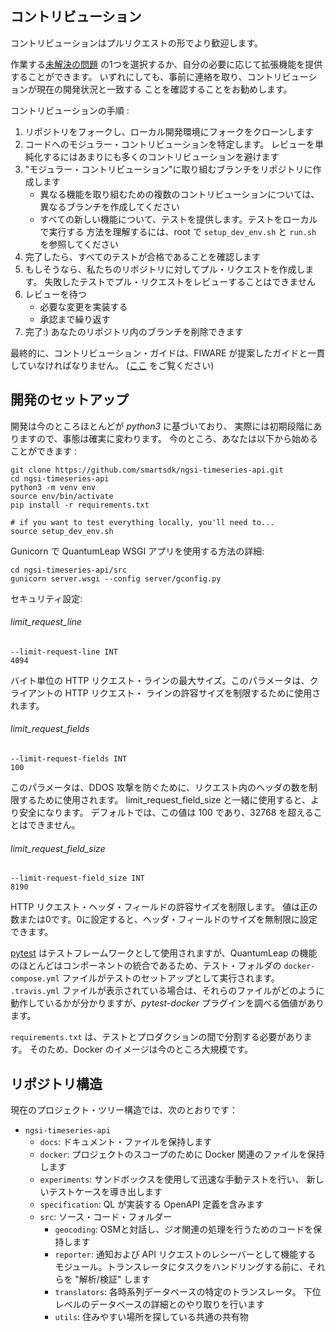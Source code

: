 ## コントリビューション

コントリビューションはプルリクエストの形でより歓迎します。

作業する[未解決の問題](https://github.com/smartsdk/ngsi-timeseries-api/issues)
の1つを選択するか、自分の必要に応じて拡張機能を提供することができます。
いずれにしても、事前に連絡を取り、コントリビューションが現在の開発状況と一致する
ことを確認することをお勧めします。

コントリビューションの手順 :

1. リポジトリをフォークし、ローカル開発環境にフォークをクローンします
1. コードへのモジュラー・コントリビューションを特定します。
   レビューを単純化するにはあまりにも多くのコントリビューションを避けます
1. "モジュラー・コントリビューション"に取り組むブランチをリポジトリに作成します
   - 異なる機能を取り組むための複数のコントリビューションについては、
   異なるブランチを作成してください
   - すべての新しい機能について、テストを提供します。テストをローカルで実行する
   方法を理解するには、root で `setup_dev_env.sh` と `run.sh`
   を参照してください
1. 完了したら、すべてのテストが合格であることを確認します
1. もしそうなら、私たちのリポジトリに対してプル・リクエストを作成します。
   失敗したテストでプル・リクエストをレビューすることはできません
1. レビューを待つ
   - 必要な変更を実装する
   - 承認まで繰り返す
1. 完了:) あなたのリポジトリ内のブランチを削除できます

最終的に、コントリビューション・ガイドは、FIWARE
が提案したガイドと一貫していなければなりません。
([ここ](https://github.com/Fiware/developmentGuidelines/blob/master/external_contributions.mediawiki)
をご覧ください)

## 開発のセットアップ

開発は今のところほとんどが *python3* に基づいており、
実際には初期段階にありますので、事態は確実に変わります。
今のところ、あなたは以下から始めることができます :

```
git clone https://github.com/smartsdk/ngsi-timeseries-api.git
cd ngsi-timeseries-api
python3 -m venv env
source env/bin/activate
pip install -r requirements.txt

# if you want to test everything locally, you'll need to...
source setup_dev_env.sh
```

Gunicorn で QuantumLeap WSGI アプリを使用する方法の詳細:

```
cd ngsi-timeseries-api/src
gunicorn server.wsgi --config server/gconfig.py
```

セキュリティ設定:

###### limit_request_line

```
--limit-request-line INT
4094
```

バイト単位の HTTP リクエスト・ラインの最大サイズ。このパラメータは、クライアントの HTTP リクエスト・
ラインの許容サイズを制限するために使用されます。

###### limit_request_fields

```
--limit-request-fields INT
100
```

このパラメータは、DDOS 攻撃を防ぐために、リクエスト内のヘッダの数を制限するために使用されます。
limit_request_field_size と一緒に使用すると、より安全になります。 デフォルトでは、この値は 100
であり、32768 を超えることはできません。

###### limit_request_field_size
```
--limit-request-field_size INT
8190
```

HTTP リクエスト・ヘッダ・フィールドの許容サイズを制限します。
値は正の数または0です。0に設定すると、ヘッダ・フィールドのサイズを無制限に設定できます。

[pytest](https://docs.pytest.org/en/latest/)
はテストフレームワークとして使用されますが、QuantumLeap
の機能のほとんどはコンポーネントの統合であるため、テスト・フォルダの
`docker-compose.yml` ファイルがテストのセットアップとして実行されます。
`.travis.yml` ファイルが表示されている場合は、それらのファイルがどのように
動作しているかが分かりますが、*pytest-docker* プラグインを調べる価値があります。

`requirements.txt` は、テストとプロダクションの間で分割する必要があります。
そのため、Docker のイメージは今のところ大規模です。

## リポジトリ構造

現在のプロジェクト・ツリー構造では、次のとおりです：

- `ngsi-timeseries-api`
    - `docs`: ドキュメント・ファイルを保持します
    - `docker`: プロジェクトのスコープのために Docker 関連のファイルを保持します
    - `experiments`: サンドボックスを使用して迅速な手動テストを行い、
      新しいテストケースを導き出します
    - `specification`: QL が実装する OpenAPI 定義を含みます
    - `src`: ソース・コード・フォルダー
        - `geocoding`: OSMと対話し、ジオ関連の処理を行うためのコードを保持します
        - `reporter`: 通知および API リクエストのレシーバーとして機能する
        モジュール。トランスレータにタスクをハンドリングする前に、それらを
        "解析/検証" します
        - `translators`: 各時系列データベースの特定のトランスレータ。
        下位レベルのデータベースの詳細とのやり取りを行います
        - `utils`: 住みやすい場所を探している共通の共有物
